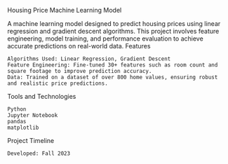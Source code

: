 Housing Price Machine Learning Model

A machine learning model designed to predict housing prices using linear regression and gradient descent algorithms. This project involves feature engineering, model training, and performance evaluation to achieve accurate predictions on real-world data.
Features

    Algorithms Used: Linear Regression, Gradient Descent
    Feature Engineering: Fine-tuned 30+ features such as room count and square footage to improve prediction accuracy.
    Data: Trained on a dataset of over 800 home values, ensuring robust and realistic price predictions.

Tools and Technologies

    Python
    Jupyter Notebook
    pandas
    matplotlib

Project Timeline

    Developed: Fall 2023

